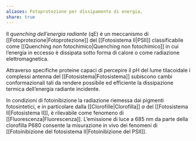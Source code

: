 ```yaml
---
aliases: Fotoprotezione per dissipamento di energia,
share: true
---
```

Il *quenching dell’energia radiante* (qE) è un meccanismo di [[Fotoprotezione|Fotoprotezione]] del [[Fotosistema II|PSII]] classificabile come [[Quenching non fotochimico|Quenching non fotochimico]] in cui l’energia in eccesso è dissipata sotto forma di calore o come radiazione elettromagnetica.

Attraverso specifiche proteine capaci di percepire il pH del lume tilacoidale  i complessi antenna del [[Fotosistema|Fotosistema]] subiscono cambi conformazionali tali da rendere possibile ed efficiente la dissipazione termica dell’energia radiante incidente.

In condizioni di fotoinibizione la radiazione riemessa dai pigmenti fotosintetici, e in particolare dalla [[Clorofille|Clorofilla]] *a* del [[Fotosistema II|Fotosistema II]], è rilevabile come fenomeno di [[Fluorescenza|Fluorescenza]].
L’emissione di luce a 685 nm da parte della clorofilla P680 consente la misurazione in vivo dei fenomeni di [[Fotoinibizione del fotosistema II|Fotoinibizione del PSII]].